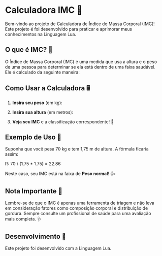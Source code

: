 # Calculadora IMC 🧮

Bem-vindo ao projeto de Calculadora de Índice de Massa Corporal (IMC)! Este projeto é foi desenvolvido para praticar e aprimorar meus conhecimentos na Linguagem Lua.

## O que é IMC? 🤔

O Índice de Massa Corporal (IMC) é uma medida que usa a altura e o peso de uma pessoa para determinar se ela está dentro de uma faixa saudável. Ele é calculado da seguinte maneira:


## Como Usar a Calculadora 🖩

1. **Insira seu peso** (em kg): 

2. **Insira sua altura** (em metros): 

4. **Veja seu IMC** e a classificação correspondente! 🏅

## Exemplo de Uso 🎯

Suponha que você pesa 70 kg e tem 1,75 m de altura. A fórmula ficaria assim: 

R: 70 / (1.75 * 1.75) = 22.86

Neste caso, seu IMC está na faixa de **Peso normal**! 👍

## Nota Importante 📢

Lembre-se de que o IMC é apenas uma ferramenta de triagem e não leva em consideração fatores como composição corporal e distribuição de gordura. Sempre consulte um profissional de saúde para uma avaliação mais completa. 🩺

## Desenvolvimento 🚀

Este projeto foi desenvolvido com a Linguagem Lua.
